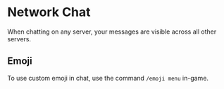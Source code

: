 # Network Chat

When chatting on any server, your messages are visible across all other servers.

## Emoji

To use custom emoji in chat, use the command `/emoji menu` in-game.
